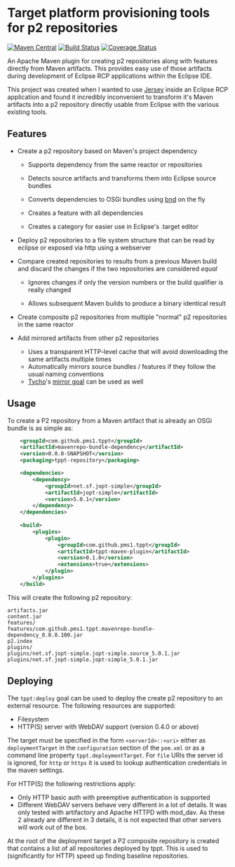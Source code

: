 # Target platform provisioning tools for p2 repositories

[![Maven Central](https://maven-badges.herokuapp.com/maven-central/com.github.pms1.tppt/tppt-maven-plugin/badge.svg)](https://maven-badges.herokuapp.com/maven-central/com.github.pms1.tppt/tppt-maven-plugin)
[![Build Status](https://travis-ci.org/pms1/tppt.svg?branch=master)](https://travis-ci.org/pms1/tppt)
[![Coverage Status](https://coveralls.io/repos/github/pms1/tppt/badge.svg?branch=)](https://coveralls.io/github/pms1/tppt?branch=)

An Apache Maven plugin for creating p2 repositories along with features directly from Maven artifacts. This
provides easy use of those artifacts during development of Eclipse RCP applications within the Eclipse IDE.

This project was created when I wanted to use [Jersey](https://jersey.github.io/) inside an Eclipse RCP application and found it incredibly inconvenient to transform it's Maven artifacts into a p2 repository directly usable from Eclipse with the various existing tools.

## Features 

* Create a p2 repository based on Maven's project dependency

  * Supports dependency from the same reactor or repositories
 
  * Detects source artifacts and transforms them into Eclipse source bundles

  * Converts dependencies to OSGi bundles using [bnd](http://bnd.bndtools.org/) on the fly

  * Creates a feature with all dependencies
 
  * Creates a category for easier use in Eclipse's .target editor

* Deploy p2 repositories to a file system structure that can be read by eclipse or exposed via http using a webserver

* Compare created repositories to results from a previous Maven build and discard the changes if the two repositories are considered _equal_

  * Ignores changes if only the version numbers or the build qualifier is really changed
 
  * Allows subsequent Maven builds to produce a binary identical result
 
* Create composite p2 repositories from multiple "normal" p2 repositories in the same reactor

* Add mirrored artifacts from other p2 repositories

  * Uses a transparent HTTP-level cache that will avoid downloading the same artifacts multiple times
  * Automatically mirrors source bundles / features if they follow the usual naming conventions
  * [Tycho](https://eclipse.org/tycho/)'s [mirror goal](https://wiki.eclipse.org/Tycho/Additional_Tools#mirror_goal) can be used as well


## Usage

To create a P2 repository from a Maven artifact that is already an OSGi bundle is as simple as:

```xml
 	<groupId>com.github.pms1.tppt</groupId>
	<artifactId>mavenrepo-bundle-dependency</artifactId>
	<version>0.0.0-SNAPSHOT</version>
	<packaging>tppt-repository</packaging>

	<dependencies>
		<dependency>
			<groupId>net.sf.jopt-simple</groupId>
			<artifactId>jopt-simple</artifactId>
			<version>5.0.1</version>
		</dependency>
	</dependencies>
	
	<build>
		<plugins>
			<plugin>
				<groupId>com.github.pms1.tppt</groupId>
				<artifactId>tppt-maven-plugin</artifactId>
				<version>0.1.0</version>
				<extensions>true</extensions>
			</plugin>
		</plugins>
	</build>
```

This will create the following p2 repository:

```
artifacts.jar
content.jar
features/
features/com.github.pms1.tppt.mavenrepo-bundle-dependency_0.0.0.100.jar
p2.index
plugins/
plugins/net.sf.jopt-simple.jopt-simple.source_5.0.1.jar
plugins/net.sf.jopt-simple.jopt-simple_5.0.1.jar
```

## Deploying

The `tppt:deploy` goal can be used to deploy the create p2 repository to an external resource. The following resources are supported:

* Filesystem
* HTTP(S) server with WebDAV support (version 0.4.0 or above)

The target must be specified in the form `<serverId>::<uri>` either as `deploymentTarget` in the `configuration` section of the `pom.xml` or as a command line property `tppt.deploymentTarget`. For `file` URIs the server id is ignored, for `http` or `https` it is used to lookup authentication credentials in the maven settings.

For HTTP(S) the following restrictions apply:

* Only HTTP basic auth with preemptive authentication is supported
* Different WebDAV servers behave very different in a lot of details. It was only tested with artifactory and Apache HTTPD with mod_dav. As these 2 already are different in 3 details, it is not expected that other servers will work out of the box.

At the root of the deployment target a P2 composite repository is created that contains a list of all repositories deployed by tppt. This is used to (significantly for HTTP) speed up finding baseline repositories.
  
   
